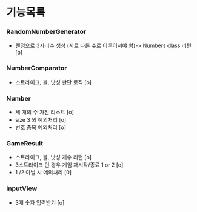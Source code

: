 # 기능목록

### RandomNumberGenerator

- 랜덤으로 3자리수 생성 (서로 다른 수로 이루어져야 함)-> Numbers class 리턴 [o]

### NumberComparator

- 스트라이크, 볼, 낫싱 판단 로직 [o]

### Number

- 세 개의 수 가진 리스트 [o]
- size 3 외 예외처리 [o]
- 번호 중복 예외처리 [o]

### GameResult

- 스트라이크, 볼, 낫싱 개수 리턴 [o]
- 3스트라이크 인 경우 게임 재시작/종료 1 or 2 [o]
- 1 /2 아닐 시 예외처리 [0]

### inputView

- 3개 숫자 입력받기 [o]